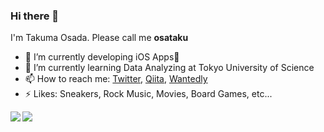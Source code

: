 ### Hi there 👋

I'm Takuma Osada. Please call me **osataku**

- 🔭  I’m currently developing iOS Apps📱
- 🌱  I’m currently learning Data Analyzing at Tokyo University of Science
- 📫  How to reach me: [Twitter](https://twitter.com/ostk0069), [Qiita](https://qiita.com/ostk0069), [Wantedly](https://www.wantedly.com/users/31623094)
- ⚡  Likes: Sneakers, Rock Music, Movies, Board Games, etc...

<a href="https://github.com/anuraghazra/github-readme-stats">
  <img align="left" src="https://github-readme-stats.vercel.app/api?username=takumaosada&count_private=true&show_icons=true" />
</a>
<a href="https://github.com/anuraghazra/github-readme-stats">
  <img align="left" src="https://github-readme-stats.vercel.app/api/top-langs/?username=takumaosada&hide=jupyter%20notebook" />
</a>
